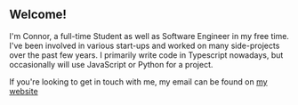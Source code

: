## Welcome!
I'm Connor, a full-time Student as well as Software Engineer in my free time. I've been involved in various start-ups and worked on many side-projects over the past few years. I primarily write code in Typescript nowadays, but occasionally will use JavaScript or Python for a project. 

If you're looking to get in touch with me, my email can be found on [my website](https://cnrstvns.dev)
